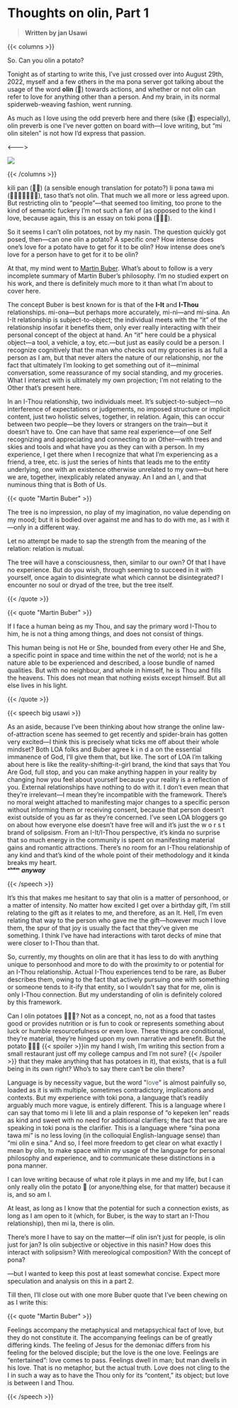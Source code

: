 # Thoughts on olin, Part 1

<link rel="stylesheet" href="/css_overrides/light.css">

>  **Written by jan Usawi**

{{< columns >}}

So. Can you olin a potato?

Tonight <footnote>as of starting to write this, I’ve just crossed over into August 29th, 2022</footnote>, myself and a few others in the ma pona server got talking about the usage of the word **olin** (<span class="conlang" style="font-size:1em">󱥅</span>) towards actions, and whether or not olin can refer to love for anything other than a person. And my brain, in its normal spiderweb-weaving fashion, went running. 

As much as I love using the odd preverb here and there (sike (<span class="conlang" style="font-size:1em">**󱥜**</span>) especially), olin preverb is one I’ve never gotten on board with—I love writing, but “mi olin sitelen” is not how I’d express that passion.

<--->

<img src="/other/olinpotato.png">

{{< /columns >}}

kili pan (<span class="conlang" style="font-size:1em">**󱤚󱥋**</span>) (a sensible enough translation for potato?) li pona tawa mi (<span class="conlang" style="font-size:1em">󱤴󱥅󱥠󱤧󱥔󱥩󱤴</span>), taso that’s not olin. That much we all more or less agreed upon. But restricting olin to “people”—that seemed too limiting, too prone to the kind of semantic fuckery I’m not such a fan of (as opposed to the kind I love, because again, this is an essay on toki pona (<span class="conlang" style="font-size:1em">󱥬󱦖󱥔</span>). 

So it seems I can’t olin potatoes, not by my nasin. The question quickly got posed, then—can one olin a potato? A specific one? How intense does one’s love for a potato have to get for it to be olin? How intense does one’s love for a person have to get for it to be olin?

At that, my mind went to [Martin Buber](https://en.wikipedia.org/wiki/Martin_Buber). What’s about to follow is a very incomplete summary of Martin Buber’s philosophy. I’m no studied expert on his work, and there is definitely much more to it than what I’m about to cover here. 

The concept Buber is best known for is that of the **I-It** and **I-Thou** relationships. mi-ona—but perhaps more accurately, mi-ni—and mi-sina. An I-It relationship is subject-to-object; the individual meets with the “it” of the relationship insofar it benefits them, only ever really interacting with their personal concept of the object at hand. An “it” here could be a physical object—a tool, a vehicle, a toy, etc.—but just as easily could be a person. I recognize cognitively that the man who checks out my groceries is as full a person as I am, but that never alters the nature of our relationship, nor the fact that ultimately I’m looking to get something out of it—minimal conversation, some reassurance of my social standing, and my groceries. What I interact with is ultimately my own projection; I’m not relating to the Other that’s present here. 

In an I-Thou relationship, two individuals meet. It’s subject-to-subject—no interference of expectations or judgements, no imposed structure or implicit content, just two holistic selves, together, in relation. Again, this can occur between two people—be they lovers or strangers on the train—but it doesn’t have to. One can have that same real experience—of one Self recognizing and appreciating and connecting to an Other—with trees and skies and tools and what have you as they can with a person. In my experience, I get there when I recognize that what I’m experiencing as a friend, a tree, etc. is just the series of hints that leads me to the entity underlying, one with an existence otherwise unrelated to my own—but here we are, together, inexplicably related anyway. An I and an I, and that numinous thing that is Both of Us.

{{< quote "Martin Buber" >}}

The tree is no impression, no play of my imagination, no value depending on my mood; but it is bodied over against me and has to do with me, as I with it—only in a different way.

Let no attempt be made to sap the strength from the meaning of the relation: relation is mutual.

The tree will have a consciousness, then, similar to our own? Of that I have no experience. But do you wish, through seeming to succeed in it with yourself, once again to disintegrate what which cannot be disintegrated? I encounter no soul or dryad of the tree, but the tree itself.

{{< /quote >}}

{{< quote "Martin Buber" >}}

If I face a human being as my Thou, and say the primary word I-Thou to him, he is not a thing among things, and does not consist of things.

This human being is not He or She, bounded from every other He and She, a specific point in space and time within the net of the world; not is he a nature able to be experienced and described, a loose bundle of named qualities. But with no neighbour, and whole in himself, he is Thou and fills the heavens. This does not mean that nothing exists except himself. But all else lives in his light.

{{< /quote >}}

{{< speech big usawi >}}

As an aside, because I’ve been thinking about how strange the online law-of-attraction scene has seemed to get recently and spider-brain has gotten very excited—I think this is precisely what ticks me off about their whole mindset? Both LOA folks and Buber agree k i n d a on the essential immanence of God, I’ll give them that, but like. The sort of LOA I’m talking about here is like the reality-shifting-it-girl brand, the kind that says that You Are God, full stop, and you can make anything happen in your reality by changing how you feel about yourself because your reality is a reflection of you. External relationships have nothing to do with it. I don’t even mean that they’re irrelevant—I mean they’re incompatible with the framework. There’s no moral weight attached to manifesting major changes to a specific person without informing them or receiving consent, because that person doesn’t exist outside of you as far as they’re concerned. I’ve seen LOA bloggers go on about how everyone else doesn’t have free will and it’s just the w o r s t brand of solipsism. From an I-It/I-Thou perspective, it’s kinda no surprise that so much energy in the community is spent on manifesting material gains and romantic attractions. There’s no room for an I-Thou relationship of any kind and that’s kind of the whole point of their methodology and it kinda breaks my heart. </br>**ᵃʰᵉᵐ** ***anyway***

{{< /speech >}}

It’s this that makes me hesitant to say that olin is a matter of personhood, or a matter of intensity. No matter how excited I get over a birthday gift, I’m still relating to the gift as it relates to me, and therefore, as an It. Hell, I’m even relating that way to the person who gave me the gift—however much I love them, the spur of that joy is usually the fact that they’ve given me something. I think I’ve have had interactions with tarot decks of mine that were closer to I-Thou than that.

So, currently, my thoughts on olin are that it has less to do with anything unique to personhood and more to do with the proximity to or potential for an I-Thou relationship. Actual I-Thou experiences tend to be rare, as Buber describes them, owing to the fact that actively pursuing one with something or someone tends to it-ify that entity, so I wouldn’t say that for me, olin is only I-Thou connection. But my understanding of olin is definitely colored by this framework. 

Can I olin potatoes 🥔🥔🥔? Not as a concept, no, not as a food that tastes good or provides nutrition or is fun to cook or represents something about luck or humble resourcefulness or even love. These things are conditional, they’re material, they’re hinged upon my own narrative and benefit. But the potato 🫱🥔🫲 {{< spoiler >}}in my hand I wish, I’m writing this section from a small restaurant just off my college campus and I’m not sure? {{< /spoiler >}} that they make anything that has potatoes in it), that exists, that is a full being in its own right? Who’s to say there can’t be olin there?

Language is by necessity vague, but the word "<span style="color:#713838">l</span><span style="color:#547138">o</span><span style="color:#387171">v</span><span style="color:#543871">e</span>" is almost painfully so, loaded as it is with multiple, sometimes contradictory, implications and contexts. But my experience with toki pona, a language that’s readily arguably much more vague, is entirely different. This is a language where I can say that tomo mi li lete lili and a plain response of “o kepeken len” reads as kind and sweet with no need for additional clarifiers; the fact that we are speaking in toki pona is the clarifier. This is a language where “sina pona tawa mi” is no less loving (in the colloquial English-language sense) than “mi olin e sina.” And so, I feel more freedom to get clear on what exactly I mean by olin, to make space within my usage of the language for personal philosophy and experience, and to communicate these distinctions in a pona manner.

I can love writing because of what role it plays in me and my life, but I can only really olin the potato 🥔 (or anyone/thing else, for that matter) because it is, and so am I. 

At least, as long as I know that the potential for such a connection exists, as long as I am open to it (which, for Buber, is the way to start an I-Thou relationship), then mi la, there is olin. 

There’s more I have to say on the matter—if olin isn’t just for people, is olin just for jan? Is olin subjective or objective in this nasin? How does this interact with solipsism? With mereological composition? With the concept of pona?

—but I wanted to keep this post at least somewhat concise. Expect more speculation and analysis on this in a part 2.

Till then, I’ll close out with one more Buber quote that I’ve been chewing on as I write this:

{{< quote "Martin Buber" >}}

Feelings accompany the metaphysical and metapsychical fact of love, but they do not constitute it. The accompanying feelings can be of greatly differing kinds. The feeling of Jesus for the demoniac differs from his feeling for the beloved disciple; but the love is the one love. Feelings are “entertained”: love comes to pass. Feelings dwell in man; but man dwells in his love. That is no metaphor, but the actual truth. Love does not cling to the I in such a way as to have the Thou only for its “content,” its object; but love is between I and Thou.

{{< /speech >}}